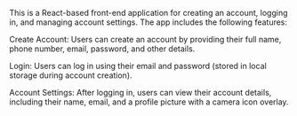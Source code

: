 This is a React-based front-end application for creating an account, logging in, and managing account settings. The app includes the following features:

Create Account: Users can create an account by providing their full name, phone number, email, password, and other details.

Login: Users can log in using their email and password (stored in local storage during account creation).

Account Settings: After logging in, users can view their account details, including their name, email, and a profile picture with a camera icon overlay.

